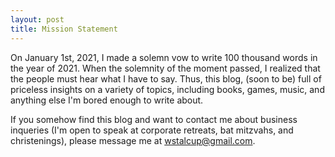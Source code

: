 ```yaml
---
layout: post
title: Mission Statement
---
```


On January 1st, 2021, I made a solemn vow to write 100 thousand words in the year of 2021. When the solemnity of the moment passed, I realized that the people must hear what I have to say. Thus, this blog, (soon to be) full of priceless insights on a variety of topics, including books, games, music, and anything else I'm bored enough to write about.

If you somehow find this blog and want to contact me about business inqueries (I'm open to speak at corporate retreats, bat mitzvahs, and christenings), please message me at wstalcup@gmail.com. 
